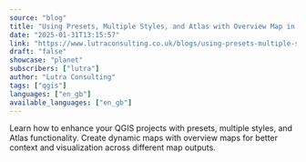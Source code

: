 ```yaml
---
source: "blog"
title: "Using Presets, Multiple Styles, and Atlas with Overview Map in QGIS"
date: "2025-01-31T13:15:57"
link: "https://www.lutraconsulting.co.uk/blogs/using-presets-multiple-styles-atlas-with-overview-map?utm_source=qgis"
draft: "false"
showcase: "planet"
subscribers: ["lutra"]
author: "Lutra Consulting"
tags: ["qgis"]
languages: ["en_gb"]
available_languages: ["en_gb"]
---
```


Learn how to enhance your QGIS projects with presets, multiple styles, and Atlas functionality. Create dynamic maps with overview maps for better context and visualization across different map outputs.
